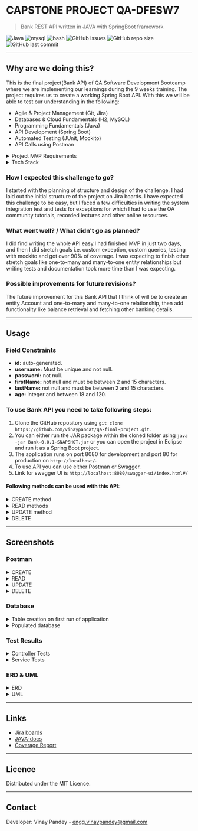 # CAPSTONE PROJECT QA-DFESW7

>Bank REST API written in JAVA with SpringBoot framework

![Java](https://img.shields.io/badge/-java-blue)
![mysql](https://img.shields.io/badge/-MySQL-005C84)
![bash](https://img.shields.io/badge/Spring_Boot-orange)
![GitHub issues](https://img.shields.io/github/issues/vinaypandat/qa-final-project)
![GitHub repo size](https://img.shields.io/github/repo-size/vinaypandat/qa-final-project)
![GitHub last commit](https://img.shields.io/github/last-commit/vinaypandat/qa-final-project)

---

## Why are we doing this?

This is the final project(Bank API) of QA Software Development Bootcamp where we are implementing our learnings during
the 9 weeks training. The project requires us to create a working Spring Boot API. With this we will be able
to test our understanding in the following:
- Agile & Project Management (Git, Jira)
- Databases & Cloud Fundamentals (H2, MySQL)
- Programming Fundamentals (Java)
- API Development (Spring Boot)
- Automated Testing (JUnit, Mockito)
- API Calls using Postman

<details>
<summary>Project MVP Requirements</summary>

> -	Code fully integrated into a Version Control System using the feature-branch model: main/dev/multiple features.
> -	A project management board with full expansion on user stories, acceptance criteria and tasks needed to complete the project.
> -	A risk assessment which outlines the issues and risks faced during the project timeframe.
> -	A relational database, locally or within the Cloud, which is used to persist data for the project.
> -	A functional application ‘back-end’, written in a suitable framework of the language covered in training (Java/Spring Boot), which meets the requirements set on your Scrum Kanban board.
> -	A build (.jar) of your application, including any dependencies it might need, produced using an integrated build tool (Maven).
> -	A series of API calls designed with postman, used for CRUD functionality. (Create, Read, Update, Delete)
> -	Fully designed test suites for the application you are creating, including both unit and integration tests.
</details>

<details>
<summary> Tech Stack </summary>

- Version Control System: **Git**
- Source Code Management: **Github**
- Kanban Board: **Jira(Scrum Board)**
- Database Management System: **H2(Development) and MySQL(Production)**
- Core Language: **Java**
- API Dev platform: **Spring**
- Build Tool: **Maven**
- Unit & Integration Testing: **JUnit**
</details>

### How I expected this challenge to go?
I started with the planning of structure and design of the challenge. I had laid out the initial structure
of the project on Jira boards. I have expected this challenge to be easy, but I faced a few difficulties in
writing the system integration test and tests for exceptions for which I had to use the QA community tutorials,
recorded lectures and other online resources.

### What went well? / What didn't go as planned?
I did find writing the whole API easy.I had finished MVP in just two days, and then I did stretch goals i.e.
custom exception, custom queries, testing with mockito and got over 90% of coverage. I was expecting to finish
other stretch goals like one-to-many and many-to-one entity relationships but writing tests and documentation 
took more time than I was expecting.

### Possible improvements for future revisions?
The future improvement for this Bank API that I think of will be to create an entity Account and one-to-many and
many-to-one relationship, then add functionality like balance retrieval and fetching other banking details.

---

## Usage

### Field Constraints

- **id:** auto-generated.
- **username:** Must be unique and  not null.
- **password:** not null.
- **firstName:** not null and must be between 2 and 15 characters.
- **lastName:** not null and must be between 2 and 15 characters.
- **age:** integer and between 18 and 120.

### To use Bank API you need to take following steps:

1. Clone the GitHub repository using `git clone https://github.com/vinaypandat/qa-final-project.git`.
2. You can either run the JAR package within the cloned folder using `java -jar Bank-0.0.1-SNAPSHOT.jar` or you can open the project
in Eclipse and run it as a Spring Boot project.
3. The application runs on port 8080 for development and port 80 for production on `http://localhost/`.
4. To use API you can use either Postman or Swagger.
5. Link for swagger UI is `http://localhost:8080/swagger-ui/index.html#/`


#### Following methods can be used with this API:

<details>  
<summary> CREATE method </summary> 

- Creates user in database. To register a user, username field must be unique. If username already exist, 
it will give and error.

- Create function requires `POST` method on `http://localhost:8080/user/register/` and `JSON` data
in the body in the form below.
- `username` field must be unique.
    
    ```json
    {
        "username": "jackwz",
        "password": "pass6",
        "firstName": "Jim",
        "lastName": "Rice",
        "age": 23
    }
    ```
- On successful creation of user in database, it will return `JSON` body.
  
    ```json
    {
        "id": 4,
        "username": "jackwz",
        "password": "pass6",
        "firstName": "Jim",
        "lastName": "Rice",
        "age": 23
   }
   ```
- If `username` already exists in database, the following error will be returned:

    ```json
    {
        "httpStatus": "CONFLICT",
        "error": "User with this username already exists"
    }
    ```
</details>

<details>
<summary>READ methods</summary>

- There are two methods to READ the data. `getUsers` returns all users from the database and `getUserByUsername` returns
user with the `username` given.
- To use READ all users, use `GET` method on `http://localhost:8080/user`.
- To use READ user by `username`, use `GET` method on `http://localhost:8080/user/{username}`.

</details>

<details>
<summary>UPDATE method</summary>

- Update requires `id` which can be passed to `http://localhost:8080/user/update/{id}` and body in `JSON` 
format. 

    ```json
    {
        "username": "jackwz",
        "password": "pass6",
        "firstName": "Jim",
        "lastName": "Rice",
        "age": 23
    }
    ```
- On successful update, the update user will be returned.
- If `id` doesn't exists in database, the following error will be returned:

    ```json
    {
        "httpStatus": "NOT_FOUND",
        "error": "User with ID 4 doesn't exist"
    }
    ```
</details>

<details>
<summary>DELETE</summary>

- Delete requires only `id` which can be passed to `http://localhost:8080/user/delete/{id}`.
- On successful deletion, `JSON` body will be returned.

  ```json
  {
      "id": null,
      "username": "jackwz",
      "password": "pass6",
      "firstName": "Jim",
      "lastName": "Rice",
      "age": 23
  }
  ```

- If `id` doesn't exists in database, the following error will be returned:

    ```json
    {
        "httpStatus": "NOT_FOUND",
        "error": "User with ID 4 doesn't exist"
    }
    ```

</details>

---

## Screenshots
### Postman

<details>
<summary>CREATE</summary>

> Create user if username doesn't exist in the database.

![](https://github.com/vinaypandat/qa-final-project/blob/dev/Documents/Screenshots/Postman/beforeDTO/READ_all.png?raw=true")

</details>

<details>
<summary>READ</summary>

> Read all users from the database.

![](https://github.com/vinaypandat/qa-final-project/blob/dev/Documents/Screenshots/Postman/beforeDTO/READ_all.png?raw=true)

> Read user by username passed from the database.

![](https://github.com/vinaypandat/qa-final-project/blob/dev/Documents/Screenshots/Postman/beforeDTO/READ_ByUsername.png?raw=true)

</details>

<details>
<summary>UPDATE</summary>

> Updates existing user in the database.

![](https://github.com/vinaypandat/qa-final-project/blob/dev/Documents/Screenshots/Postman/beforeDTO/UPDATE_User.png?raw=true)

</details>

<details>
<summary>DELETE</summary>

> Deletes existing user from the database.

![](https://github.com/vinaypandat/qa-final-project/blob/dev/Documents/Screenshots/Postman/beforeDTO/DELETE_User.png?raw=true)

</details>

### Database

<details>
<summary>Table creation on first run of application</summary>

> Empty user table in the database after first run of the application.

![](https://github.com/vinaypandat/qa-final-project/blob/dev/Documents/Screenshots/Database/EmptyDatabaseOnStart.png?raw=true)

</details>

<details>
<summary>Populated database</summary>

> Populated user table in the database using CREATE operations.

![](https://github.com/vinaypandat/qa-final-project/blob/dev/Documents/Screenshots/Database/PopulatedDB_UsingCreate.png?raw=true)

</details>

### Test Results
<details>
<summary>Controller Tests</summary>

![](https://github.com/vinaypandat/qa-final-project/blob/dev/Documents/Screenshots/Tests/UserControllerIntegrationTest.png?raw=true)
![](https://github.com/vinaypandat/qa-final-project/blob/dev/Documents/Screenshots/Tests/UserControllerSystemIntegrationTest.png?raw=true)

</details>
<details>
<summary>Service Tests</summary>

![](https://github.com/vinaypandat/qa-final-project/blob/dev/Documents/Screenshots/Tests/UserServiceIntegrationTest.png?raw=true)
![](https://github.com/vinaypandat/qa-final-project/blob/dev/Documents/Screenshots/Tests/UserServiceUnitTest.png?raw=true)

</details>

### ERD & UML

<details>
<summary>ERD</summary>

![](https://github.com/vinaypandat/qa-final-project/blob/dev/Documents/Screenshots/ERD/User_ERD.png?raw=true)

</details>

<details>
<summary>UML</summary>

![](https://github.com/vinaypandat/qa-final-project/blob/dev/Documents/Screenshots/UML/UML.png?raw=true)

</details>

---

## Links

- [Jira boards](https://vinaypandat.atlassian.net/jira/software/projects/QFP/boards/4) 
- [JAVA-docs](https://vinaypandat.github.io/QA-Final-Project-Java-docs/)               
- [Coverage Report](https://vinaypandat.github.io/Coverage-Report-QA-Project/)

---

## Licence

Distributed under the MIT Licence.

---

## Contact
Developer: Vinay Pandey - engg.vinaypandey@gmail.com
